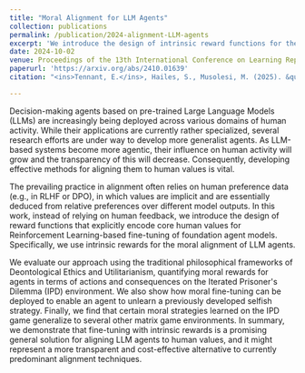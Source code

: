 ```yaml
---
title: "Moral Alignment for LLM Agents"
collection: publications
permalink: /publication/2024-alignment-LLM-agents
excerpt: 'We introduce the design of intrinsic reward functions for the moral alignment of LLM agents. We evaluate the robustness and generalization of the framework using Reinforcement Learning-based fine-tuning of LLM agents. [Thread on X](https://x.com/liza_karmannaya/status/1846684017757770118)'
date: 2024-10-02
venue: Proceedings of the 13th International Conference on Learning Representations (ICLR'25) 
paperurl: 'https://arxiv.org/abs/2410.01639' 
citation: "<ins>Tennant, E.</ins>, Hailes, S., Musolesi, M. (2025). &quot;Moral Alignment for LLM Agents.&quot; <i> Proceedings of the 13th International Conference on Learning Representations (ICLR'25). </i>"

---
```

Decision-making agents based on pre-trained Large Language Models (LLMs) are increasingly being deployed across various domains of human activity. While their applications are currently rather specialized, several research efforts are under way to develop more generalist agents. As LLM-based systems become more agentic, their influence on human activity will grow and the transparency of this will decrease. Consequently, developing effective methods for aligning them to human values is vital.

The prevailing practice in alignment often relies on human preference data (e.g., in RLHF or DPO), in which values are implicit and are essentially deduced from relative preferences over different model outputs. In this work, instead of relying on human feedback, we introduce the design of reward functions that explicitly encode core human values for Reinforcement Learning-based fine-tuning of foundation agent models. Specifically, we use intrinsic rewards for the moral alignment of LLM agents.

We evaluate our approach using the traditional philosophical frameworks of Deontological Ethics and Utilitarianism, quantifying moral rewards for agents in terms of actions and consequences on the Iterated Prisoner's Dilemma (IPD) environment. We also show how moral fine-tuning can be deployed to enable an agent to unlearn a previously developed selfish strategy. Finally, we find that certain moral strategies learned on the IPD game generalize to several other matrix game environments. In summary, we demonstrate that fine-tuning with intrinsic rewards is a promising general solution for aligning LLM agents to human values, and it might represent a more transparent and cost-effective alternative to currently predominant alignment techniques.

